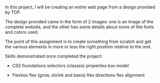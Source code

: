 In this project, I will be creating an entire web page from a design provided by TOP.

The design provided came in the form of 2 images: one is an image of the complete website, and the other has some details about some of the fonts and colors used.

The point of this assignment is to create something from scratch and get the various elements in more or less the right position relative to the rest.

Skills demonstrated once completed the project:

- CSS foundations
selectors (classes)
properties
box model

- Flexbox
flex (grow, shrink and basis)
flex directions
flex alignment
